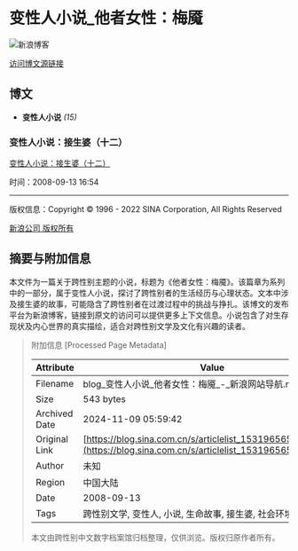 # 变性人小说_他者女性：梅魇

![新浪博客](//simg.sinajs.cn/blog7style/images/common/topbar/topbar_logo.gif)

[访问博文源链接](http://blog.sina.com.cn/u/1531965653)

## 博文

- **变性人小说** _(15)_

### 变性人小说：接生婆（十二）
[变性人小说：接生婆（十二）](//blog.sina.com.cn/s/blog_5b4ff0d50100awyx.html)

时间：2008-09-13 16:54

---

版权信息：Copyright © 1996 - 2022 SINA Corporation, All Rights Reserved

[新浪公司 版权所有](//www.sina.com.cn/intro/copyright.shtml)

## 摘要与附加信息

<!-- tcd_abstract -->
本文件为一篇关于跨性别主题的小说，标题为《他者女性：梅魇》。该篇章为系列中的一部分，属于变性人小说，探讨了跨性别者的生活经历与心理状态。文本中涉及接生婆的故事，可能隐含了跨性别者在过渡过程中的挑战与挣扎。该博文的发布平台为新浪博客，链接到原文的访问可以提供更多上下文信息。小说包含了对生存现状及内心世界的真实描绘，适合对跨性别文学及文化有兴趣的读者。
<!-- tcd_abstract_end -->

> 附加信息 [Processed Page Metadata]
>
> | Attribute       | Value                                  |
> |-----------------|----------------------------------------|
> | Filename        | blog_变性人小说_他者女性：梅魇_-_新浪网站导航.md                             |
> | Size            | 543 bytes                           |
> | Archived Date   | 2024-11-09 05:59:42                             |
> | Original Link   | [https://blog.sina.com.cn/s/articlelist_1531965653_8_1.html](https://blog.sina.com.cn/s/articlelist_1531965653_8_1.html)                       |
> | Author          | 未知                               |
> | Region          | 中国大陆                               |
> | Date            | 2008-09-13                                 |
> | Tags            | 跨性别文学, 变性人, 小说, 生命故事, 接生婆, 社会环境                                 |
>
> 本文由跨性别中文数字档案馆归档整理，仅供浏览。版权归原作者所有。
>